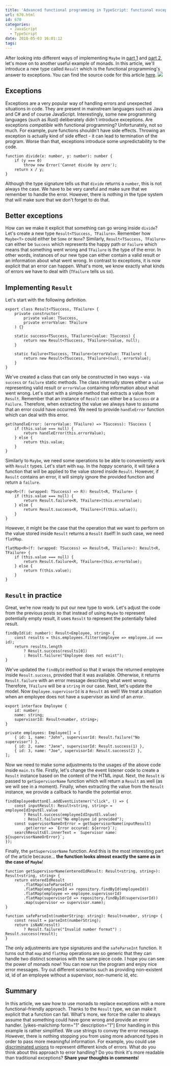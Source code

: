 ```yaml
---
title: 'Advanced functional programming in TypeScript: functional exceptions'
url: 670.html
id: 670
categories:
  - JavaScript
  - TypeScript
date: 2018-05-03 16:01:12
tags:
---
```


After looking into different ways of implementing `Maybe` in [part 1](https://codewithstyle.info/advanced-functional-programming-in-typescript-maybe-monad/) and [part 2](https://codewithstyle.info/advanced-functional-programming-typescript-monads-generators/), let's move on to another useful example of monads. In this article, we'll introduce a new type called `Result` which is the functional programming's answer to exceptions. You can find the source code for this article [here](https://github.com/miloszpp/typescript-monads/tree/part-3-exceptions-and-result/src). ![](https://codewithstyle.info/wp-content/uploads/2018/05/Monads-part3.png)

Exceptions
----------

Exceptions are a very popular way of handling errors and unexpected situations in code. They are present in mainstream languages such as Java and C# and of course JavaScript. Interestingly, some new programming languages (such as Rust) deliberately didn't introduce exceptions. Are exceptions _compatible_ with functional programming? Unfortunately, not so much. For example, pure functions shouldn't have side effects. Throwing an exception is actually kind of side effect - it can lead to termination of the program. Worse than that, exceptions introduce some unpredictability to the code.

    function divide(x: number, y: number): number {
        if (y === 0) 
            throw new Error('Cannot divide by zero');
        return x / y;
    }
    

Although the type signature tells us that `divide` returns a `number`, this is not always the case. We have to be very careful and make sure that we remember to handle the error. However, there is nothing in the type system that will make sure that we don't forget to do that.

Better exceptions
-----------------

How can we make it explicit that something can go wrong inside `divide`? Let's create a new type `Result<TSuccess, TFailure>`. Remember how `Maybe<T>` could either be `Some` or `None`? Similarly, `Result<TSuccess, TFailure>` can either be `Success` which represents the happy path or `Failure` which means that something went wrong and `TFailure` is the type of the error. In other words, instances of our new type can either contain a valid result or an information about what went wrong. In contrast to exceptions, it is now explicit that an error can happen. What's more, we know exactly what kinds of errors we have to deal with (`TFailure` tells us so).

Implementing `Result`
---------------------

Let's start with the following definition.

    export class Result<TSuccess, TFailure> {
        private constructor(
            private value: TSuccess,
            private errorValue: TFailure
        ) {}
    
        static success<TSuccess, TFailure>(value: TSuccess) {
            return new Result<TSuccess, TFailure>(value, null);
        }
    
        static failure<TSuccess, TFailure>(errorValue: TFailure) {
            return new Result<TSuccess, TFailure>(null, errorValue);
        }
    }
    

We've created a class that can only be constructed in two ways - via `success` or `failure` static methods. The class internally stores either a `value` representing valid result or `errorValue` containing information about what went wrong. Let's start with a simple method that extracts a value from `Result`. Remember that an instance of `Result` can either be a `Success` or a `Failure`. Therefore, when extracting the value we always have to assume that an error could have occurred. We need to provide `handleError` function which can deal with this error.

    get(handleError: (errorValue: TFailure) => TSuccess): TSuccess {
        if (this.value === null) {
            return handleError(this.errorValue);
        } else {
            return this.value;
        }
    }
    

Similarly to `Maybe`, we need some operations to be able to conveniently work with `Result` types. Let's start with `map`. In the _happy_ scenario, it will take a function that will be applied to the value stored inside `Result`. However, if `Result` contains an error, it will simply ignore the provided function and return a `failure`.

    map<R>(f: (wrapped: TSuccess) => R): Result<R, TFailure> {
        if (this.value === null) {
            return Result.failure<R, TFailure>(this.errorValue);
        } else {
            return Result.success<R, TFailure>(f(this.value));
        }
    }
    

However, it might be the case that the operation that we want to perform on the value stored inside `Result` returns a `Result` itself! In such case, we need `flatMap`.

    flatMap<R>(f: (wrapped: TSuccess) => Result<R, TFailure>): Result<R, TFailure> {
        if (this.value === null) {
            return Result.failure<R, TFailure>(this.errorValue);
        } else {
            return f(this.value);
        }
    }
    

`Result` in practice
--------------------

Great, we're now ready to put our new type to work. Let's adjust the code from the previous posts so that instead of using `Maybe` to represent potentially empty result, it uses `Result` to represent the potentially failed result.

    findById(id: number): Result<Employee, string> {
        const results = this.employees.filter(employee => employee.id === id);
        return results.length 
            ? Result.success(results[0]) 
            : Result.failure("Employee does not exist");
    }
    

We've updated the `findById` method so that it wraps the returned employee inside `Result.success`, provided that it was available. Otherwise, it returns `Result.failure` with an error message describing what went wrong. Therefore, `TFailure` will be a `string` in our case. Next, let's update the model. Now `Employee.supervisorId` is a `Result` as well! We treat a situation when an employee does not have a supervisor as kind of an _error_.

    export interface Employee {
        id: number;
        name: string;
        supervisorId: Result<number, string>;
    }
    
    private employees: Employee[] = [
        { id: 1, name: "John", supervisorId: Result.failure("No supervisor") },
        { id: 2, name: "Jane", supervisorId: Result.success(1) },
        { id: 3, name: "Joe", supervisorId: Result.success(2) },
    ];
    

Now we need to make some adjustments to the usages of the above code inside `main.ts` file. Firstly, let's change the event listener code to create a `Result` instance based on the content of the HTML input. Next, the `Result` is passed to `getSupervisorName` function which will return a `Result` as well (as we will see in a moment). Finally, when extracting the value from the `Result` instance, we provide a callback to handle the potential error.

    findEmployeeButtonEl.addEventListener("click", () => {
        const inputResult: Result<string, string> = employeeIdInputEl.value 
            ? Result.success(employeeIdInputEl.value)
            : Result.failure("No employee id provided");
        const supervisorNameOrError = getSupervisorName(inputResult)
            .get(error => `Error occured: ${error}`);
        searchResultsEl.innerText = `Supervisor name: ${supervisorNameOrError}`;
    });
    

Finally, the `getSupervisorName` function. And this is the most interesting part of the article because... **the function looks almost exactly the same as in the case of `Maybe`**!

    function getSupervisorName(enteredIdResult: Result<string, string>): Result<string, string> {
        return enteredIdResult
            .flatMap(safeParseInt)
            .flatMap(employeeId => repository.findById(employeeId))
            .flatMap(employee => employee.supervisorId)
            .flatMap(supervisorId => repository.findById(supervisorId))
            .map(supervisor => supervisor.name);
    }
    
    function safeParseInt(numberString: string): Result<number, string> {
        const result = parseInt(numberString);
        return isNaN(result)
            ? Result.failure("Invalid number format") : Result.success(result);
    }
    

The only adjustments are type signatures and the `safeParseInt` function. It turns out that `map` and `flatMap` operations are so generic that they can handle two distinct scenarios with the same piece code. I hope you can see the power of monads now! You can now run the program and enjoy nice error messages. Try out different scenarios such as providing non-existent id, id of an employee without a supervisor, non-numeric id, etc.

Summary
-------

In this article, we saw how to use monads to replace exceptions with a more functional-friendly approach. Thanks to the `Result` type, we can make it explicit that a function can fail. What's more, we force the caller to always assume that something could have gone wrong and provide an error handler. \[yikes-mailchimp form="1" description="1"\] Error handling in this example is rather simplified. We use strings to convey the error message. However, there is nothing stopping you from using more advanced types in order to pass more meaningful information. For example, you could use [discriminated unions](https://codewithstyle.info/typescript-discriminated-union-types/) to represent different kinds of errors. What do you think about this approach to error handling? Do you think it's more readable than traditional exceptions? **Share your thoughts in comments**!